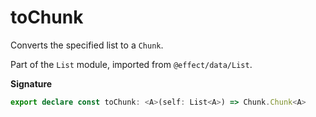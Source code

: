 # toChunk

Converts the specified list to a `Chunk`.

Part of the `List` module, imported from `@effect/data/List`.

**Signature**

```ts
export declare const toChunk: <A>(self: List<A>) => Chunk.Chunk<A>
```
